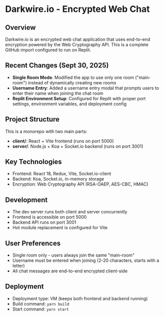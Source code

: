 # Darkwire.io - Encrypted Web Chat

## Overview
Darkwire.io is an encrypted web chat application that uses end-to-end encryption powered by the Web Cryptography API. This is a complete GitHub import configured to run on Replit.

## Recent Changes (Sept 30, 2025)
- **Single Room Mode**: Modified the app to use only one room ("main-room") instead of dynamically creating new rooms
- **Username Entry**: Added a username entry modal that prompts users to enter their name when joining the chat room
- **Replit Environment Setup**: Configured for Replit with proper port settings, environment variables, and deployment config

## Project Structure
This is a monorepo with two main parts:
- **client/**: React + Vite frontend (runs on port 5000)
- **server/**: Node.js + Koa + Socket.io backend (runs on port 3001)

## Key Technologies
- Frontend: React 18, Redux, Vite, Socket.io-client
- Backend: Koa, Socket.io, in-memory storage
- Encryption: Web Cryptography API (RSA-OAEP, AES-CBC, HMAC)

## Development
- The dev server runs both client and server concurrently
- Frontend is accessible on port 5000
- Backend API runs on port 3001
- Hot module replacement is configured for Vite

## User Preferences
- Single room only - users always join the same "main-room"
- Username must be entered when joining (2-20 characters, starts with a letter)
- All chat messages are end-to-end encrypted client-side

## Deployment
- Deployment type: VM (keeps both frontend and backend running)
- Build command: `yarn build`
- Start command: `yarn start`
